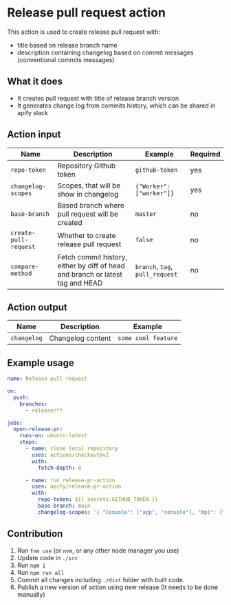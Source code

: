 # Release pull request action

This action is used to create release pull request with:

- title based on release branch name
- description containing changelog based on commit messages (conventional commits messages)

## What it does

- It creates pull request with title of release branch version
- It generates change log from commits history, which can be shared in apify slack

## Action input

| Name                  | Description                                                                    | Example                         | Required |
|-----------------------|--------------------------------------------------------------------------------|---------------------------------|----------|
| `repo-token`          | Repository Github token                                                        | `github-token`                  | yes      |
| `changelog-scopes`    | Scopes, that will be show in changelog                                         | `{"Worker": ["worker"]}`        | yes      |
| `base-branch`         | Based branch where pull request will be created                                | `master`                        | no       |
| `create-pull-request` | Whether to create release pull request                                         | `false`                         | no       |
| `compare-method`      | Fetch commit history, either by diff of head and branch or latest tag and HEAD | `branch`, `tag`, `pull_request` | no       |

## Action output

| Name        | Description        | Example             |
| ----------- | ------------------ | ------------------- |
| `changelog` | Changelog content  | `some cool feature` |

## Example usage

```yaml
name: Release pull request

on:
  push:
    branches:
      - release/**

jobs:
  open-release-pr:
    runs-on: ubuntu-latest
    steps:
      - name: clone local repository
        uses: actions/checkout@v2
        with:
          fetch-depth: 0

      - name: run release-pr-action
        uses: apify/release-pr-action
        with:
          repo-token: ${{ secrets.GITHUB_TOKEN }}
          base-branch: main
          changelog-scopes: '{ "Console": ["app", "console"], "Api": ["api"] }'
```

## Contribution

1. Run `fnm use` (or `nvm`, or any other node manager you use)
2. Update code in `./src`
3. Run `npm i`
4. Run `npm run all`
5. Commit all changes including `./dist` folder with built code.
6. Publish a new version of action using new release (It needs to be done manually)
